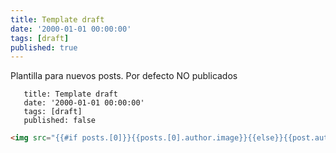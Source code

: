 ```yaml
---
title: Template draft
date: '2000-01-01 00:00:00'
tags: [draft]
published: true
---
```


Plantilla para nuevos posts. Por defecto NO publicados


 ```
	title: Template draft
	date: '2000-01-01 00:00:00'
	tags: [draft]
	published: false
 ```

 ``` html
<img src="{{#if posts.[0]}}{{posts.[0].author.image}}{{else}}{{post.author.image}}{{/if}}" class="profile-image" alt="My Profile Photo"/>
```
